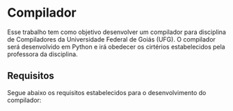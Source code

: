 # Compilador

Esse trabalho tem como objetivo desenvolver um compilador para disciplina de Compiladores da Universidade Federal de Goiás (UFG). O compilador será desenvolvido em Python e irá obedecer os cirtérios estabelecidos pela professora da disciplina.

## Requisitos

Segue abaixo os requisitos estabelecidos para o desenvolvimento do compilador: